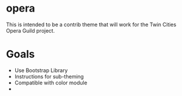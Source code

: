 # opera

This is intended to be a contrib theme that will work for the Twin Cities Opera Guild project. 




# Goals

- Use Bootstrap Library
- Instructions for sub-theming
- Compatible with color module
- 

